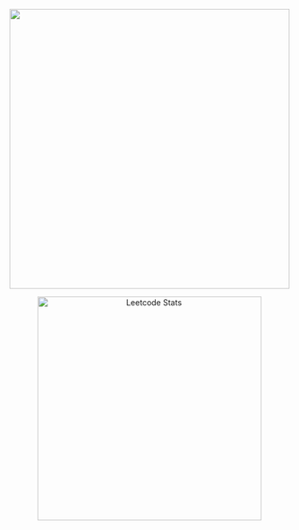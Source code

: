 <p align="center">
  <img src="https://github.com/HUUZHEN/HUUZHEN/blob/main/images/Untitled%20%E2%80%91%20Made%20with%20FlexClip.gif?raw=true" width="500" />
</p>

<p align="center">
  <a href="https://leetcode.com/huhuzhenzhen/">
    <img src="https://leetcard.jacoblin.cool/huhuzhenzhen?theme=catppuccinMocha&font=Zen%20Maru%20Gothic" alt="Leetcode Stats" width="400" />
  </a>
</p>
